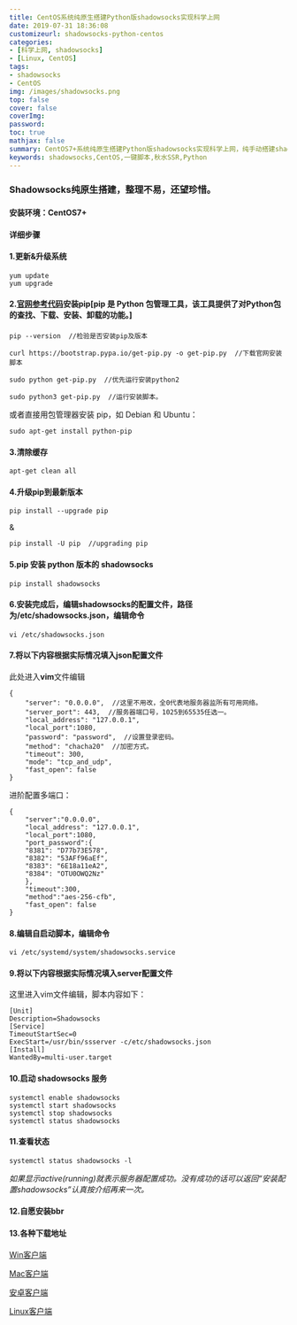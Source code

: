 ```yaml
---
title: CentOS系统纯原生搭建Python版shadowsocks实现科学上网
date: 2019-07-31 18:36:08
customizeurl: shadowsocks-python-centos
categories:
- [科学上网, shadowsocks]
- [Linux, CentOS]
tags:
- shadowsocks
- CentOS
img: /images/shadowsocks.png
top: false
cover: false
coverImg: 
password: 
toc: true
mathjax: false
summary: CentOS7+系统纯原生搭建Python版shadowsocks实现科学上网，纯手动搭建shadowsocks-python服务端，安全；轻量；高速；方案成熟，全平台客户端支持。
keywords: shadowsocks,CentOS,一键脚本,秋水SSR,Python
---
```


### Shadowsocks纯原生搭建，整理不易，还望珍惜。

#### 安装环境：CentOS7+

#### 详细步骤

#### 1.更新&升级系统

```
yum update
yum upgrade
```

#### 2.[官网参考代码](https://pip.pypa.io/en/stable/installing/)安装pip[pip 是 Python 包管理工具，该工具提供了对Python包的查找、下载、安装、卸载的功能。]

```
pip --version  //检验是否安装pip及版本
```

```
curl https://bootstrap.pypa.io/get-pip.py -o get-pip.py  //下载官网安装脚本
	
sudo python get-pip.py  //优先运行安装python2
	
sudo python3 get-pip.py  //运行安装脚本。
```

或者直接用包管理器安装 pip，如 Debian 和 Ubuntu：

```
sudo apt-get install python-pip
```

#### 3.清除缓存

```
apt-get clean all
```

#### 4.升级pip到最新版本

```
pip install --upgrade pip
```

&

```
pip install -U pip  //upgrading pip
```

#### 5.pip 安装 python 版本的 shadowsocks

```
pip install shadowsocks
```

#### 6.安装完成后，编辑shadowsocks的配置文件，路径为/etc/shadowsocks.json，编辑命令

```
vi /etc/shadowsocks.json
```

#### 7.将以下内容根据实际情况填入json配置文件

此处进入**vim**文件编辑

```
{
	"server": "0.0.0.0",  //这里不用改，全0代表地服务器监所有可用网络。
    "server_port": 443,  //服务器端口号，1025到65535任选一。
    "local_address": "127.0.0.1",
    "local_port":1080,
    "password": "password",  //设置登录密码。
    "method": "chacha20"  //加密方式。
    "timeout": 300,
    "mode": "tcp_and_udp",
    "fast_open": false
}
```

进阶配置多端口：

```
{
	"server":"0.0.0.0",
	"local_address": "127.0.0.1",
	"local_port":1080,
	"port_password":{
	"8381": "D77b73E578",
	"8382": "53AFf96aEf",
	"8383": "6E18a11eA2",
	"8384": "OTU0OWQ2Nz"
	},
	"timeout":300,
	"method":"aes-256-cfb",
	"fast_open": false
}
```

#### 8.编辑自启动脚本，编辑命令

```
vi /etc/systemd/system/shadowsocks.service
```

#### 9.将以下内容根据实际情况填入server配置文件

这里进入vim文件编辑，脚本内容如下：

```
[Unit]
Description=Shadowsocks
[Service]
TimeoutStartSec=0
ExecStart=/usr/bin/ssserver -c/etc/shadowsocks.json
[Install]
WantedBy=multi-user.target
```

#### 10.启动 shadowsocks 服务

```
systemctl enable shadowsocks
systemctl start shadowsocks
systemctl stop shadowsocks
systemctl status shadowsocks
```

#### 11.查看状态

```
systemctl status shadowsocks -l
```

*如果显示active(running)就表示服务器配置成功。没有成功的话可以返回“安装配置shadowsocks”认真按介绍再来一次。*

#### 12.自愿安装bbr

#### 13.各种下载地址

[Win客户端](https://github.com/shadowsocks/shadowsocks-windows/releases/download/4.1.10.0/Shadowsocks-4.1.10.0.zip)

[Mac客户端](https://github.com/shadowsocks/ShadowsocksX-NG/releases/download/v1.9.4/ShadowsocksX-NG.1.9.4.zip)

[安卓客户端](https://github.com/shadowsocks/shadowsocks-android/releases/download/v5.0.6/shadowsocks--universal-5.0.6.apk)

[Linux客户端](https://github.com/shadowsocks/shadowsocks-qt5/releases/download/v3.0.1/Shadowsocks-Qt5-3.0.1-x86_64.AppImage)
